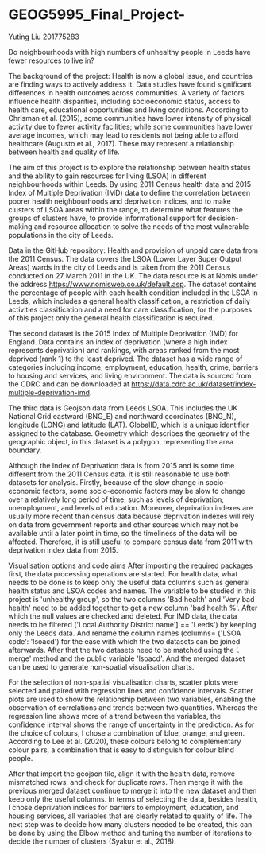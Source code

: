 # GEOG5995_Final_Project-
Yuting Liu 201775283

Do neighbourhoods with high numbers of unhealthy people in Leeds have fewer resources to live in?

The background of the project: 
Health is now a global issue, and countries are finding ways to actively address it. Data studies have found significant differences in health outcomes across communities. A variety of factors influence health disparities, including socioeconomic status, access to health care, educational opportunities and living conditions. According to Chrisman et al. (2015), some communities have lower intensity of physical activity due to fewer activity facilities; while some communities have lower average incomes, which may lead to residents not being able to afford healthcare (Augusto et al., 2017). These may represent a relationship between health and quality of life.

The aim of this project is to explore the relationship between health status and the ability to gain resources for living (LSOA) in different neighbourhoods within Leeds. By using 2011 Census health data and 2015 Index of Multiple Deprivation (IMD) data to define the correlation between poorer health neighbourhoods and deprivation indices, and to make clusters of LSOA areas within the range, to determine what features the groups of clusters have, to provide informational support for decision-making and resource allocation to solve the needs of the most vulnerable populations in the city of Leeds.

Data in the GitHub repository:
Health and provision of unpaid care data from the 2011 Census. The data covers the LSOA (Lower Layer Super Output Areas) wards in the city of Leeds and is taken from the 2011 Census conducted on 27 March 2011 in the UK. The data resource is at Nomis under the address https://www.nomisweb.co.uk/default.asp. The dataset contains the percentage of people with each health condition included in the LSOA in Leeds, which includes a general health classification, a restriction of daily activities classification and a need for care classification, for the purposes of this project only the general health classification is required.

The second dataset is the 2015 Index of Multiple Deprivation (IMD) for England.
Data contains an index of deprivation (where a high index represents deprivation) and rankings, with areas ranked from the most deprived (rank 1) to the least deprived. The dataset has a wide range of categories including income, employment, education, health, crime, barriers to housing and services, and living environment. The data is sourced from the CDRC and can be downloaded at https://data.cdrc.ac.uk/dataset/index-multiple-deprivation-imd.

The third data is Geojson data from Leeds LSOA. This includes the UK National Grid eastward (BNG_E) and northward coordinates (BNG_N), longitude (LONG) and latitude (LAT). GlobalID, which is a unique identifier assigned to the database. Geometry which describes the geometry of the geographic object, in this dataset is a polygon, representing the area boundary.

Although the Index of Deprivation data is from 2015 and is some time different from the 2011 Census data. it is still reasonable to use both datasets for analysis. Firstly, because of the slow change in socio-economic factors, some socio-economic factors may be slow to change over a relatively long period of time, such as levels of deprivation, unemployment, and levels of education. Moreover, deprivation indexes are usually more recent than census data because deprivation indexes will rely on data from government reports and other sources which may not be available until a later point in time, so the timeliness of the data will be affected. Therefore, it is still useful to compare census data from 2011 with deprivation index data from 2015.

Visualisation options and code aims
After importing the required packages first, the data processing operations are started. For health data, what needs to be done is to keep only the useful data columns such as general health status and LSOA codes and names. The variable to be studied in this project is 'unhealthy group', so the two columns 'Bad health' and 'Very bad health' need to be added together to get a new column 'bad health %'. After which the null values are checked and deleted. For IMD data, the data needs to be filtered ('Local Authority District name'] == 'Leeds') by keeping only the Leeds data. And rename the column names (columns= {'LSOA code': 'lsoacd') for the ease with which the two datasets can be joined afterwards. 
After that the two datasets need to be matched using the ‘. merge' method and the public variable 'lsoacd'. And the merged dataset can be used to generate non-spatial visualisation charts.

For the selection of non-spatial visualisation charts, scatter plots were selected and paired with regression lines and confidence intervals. Scatter plots are used to show the relationship between two variables, enabling the observation of correlations and trends between two quantities. Whereas the regression line shows more of a trend between the variables, the confidence interval shows the range of uncertainty in the prediction. As for the choice of colours, I chose a combination of blue, orange, and green. According to Lee et al. (2020), these colours belong to complementary colour pairs, a combination that is easy to distinguish for colour blind people.

After that import the geojson file, align it with the health data, remove mismatched rows, and check for duplicate rows. Then merge it with the previous merged dataset continue to merge it into the new dataset and then keep only the useful columns. In terms of selecting the data, besides health, I chose deprivation indices for barriers to employment, education, and housing services, all variables that are clearly related to quality of life. The next step was to decide how many clusters needed to be created, this can be done by using the Elbow method and tuning the number of iterations to decide the number of clusters (Syakur et al., 2018). 
